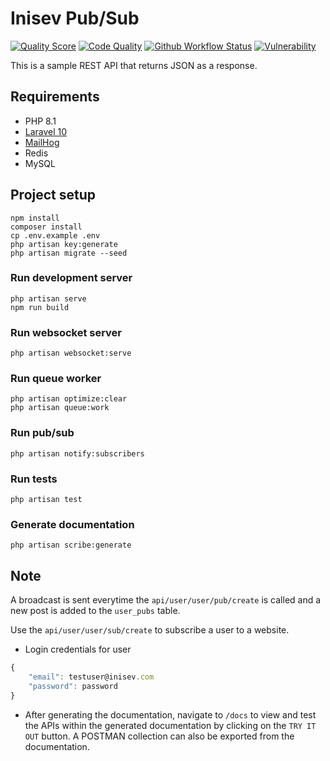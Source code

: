 # Inisev Pub/Sub

[![Quality Score](https://img.shields.io/scrutinizer/quality/g/ikechukwukalu/inisev/main?style=flat-square)](https://scrutinizer-ci.com/g/ikechukwukalu/inisev/)
[![Code Quality](https://img.shields.io/codefactor/grade/github/ikechukwukalu/inisev?style=flat-square)](https://www.codefactor.io/repository/github/ikechukwukalu/inisev)
[![Github Workflow Status](https://img.shields.io/github/actions/workflow/status/ikechukwukalu/inisev/inisev.yml?branch=main&style=flat-square)](https://github.com/ikechukwukalu/inisev/actions/workflows/inisev.yml)
[![Vulnerability](https://snyk.io/test/github/ikechukwukalu/react-with-webpack5-redux-docker/badge.svg?style=flat-square)](https://snyk.io/test/github/ikechukwukalu/inisev)

This is a sample REST API that returns JSON as a response.

## Requirements

- PHP 8.1
- [Laravel 10](https://laravel.com/docs/10.x)
- [MailHog](https://github.com/mailhog/MailHog)
- Redis
- MySQL

## Project setup

```shell
npm install
composer install
cp .env.example .env
php artisan key:generate
php artisan migrate --seed
```

### Run development server

```shell
php artisan serve
npm run build
```

### Run websocket server

```shell
php artisan websocket:serve
```

### Run queue worker

```shell
php artisan optimize:clear
php artisan queue:work
```

### Run pub/sub

```shell
php artisan notify:subscribers
```

### Run tests

```shell
php artisan test
```

### Generate documentation

```shell
php artisan scribe:generate
```

## Note

A broadcast is sent everytime the `api/user/user/pub/create` is called and a new post is added to the `user_pubs` table.

Use the `api/user/user/sub/create` to subscribe a user to a website.

- Login credentials for user

``` js
{
    "email": testuser@inisev.com
    "password": password
}
```

- After generating the documentation, navigate to `/docs` to view and test the APIs within the generated documentation by clicking on the `TRY IT OUT` button. A POSTMAN collection can also be exported from the documentation.
